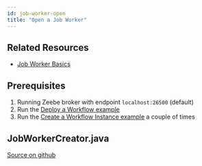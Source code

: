 ```yaml
---
id: job-worker-open
title: "Open a Job Worker"
---
```


## Related Resources

- [Job Worker Basics](../../zeebe/basics/job-workers.md)

## Prerequisites

1. Running Zeebe broker with endpoint `localhost:26500` (default)
1. Run the [Deploy a Workflow example](workflow-deploy.md)
1. Run the [Create a Workflow Instance example](workflow-instance-create.md) a couple of times

## JobWorkerCreator.java

[Source on github](https://github.com/zeebe-io/zeebe/tree/develop/samples/src/main/java/io/zeebe/example/job/JobWorkerCreator.java)

<!--
```java
{{#include ../../../../samples/src/main/java/io/zeebe/example/job/JobWorkerCreator.java}}
```
-->
